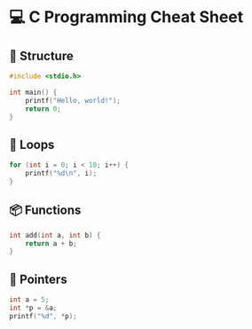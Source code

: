 # 💻 C Programming Cheat Sheet

## 🔧 Structure
```c
#include <stdio.h>

int main() {
    printf("Hello, world!");
    return 0;
}
```

## 🔁 Loops
```c
for (int i = 0; i < 10; i++) {
    printf("%d\n", i);
}
```

## 📦 Functions
```c
int add(int a, int b) {
    return a + b;
}
```

## 🧠 Pointers
```c
int a = 5;
int *p = &a;
printf("%d", *p);
```